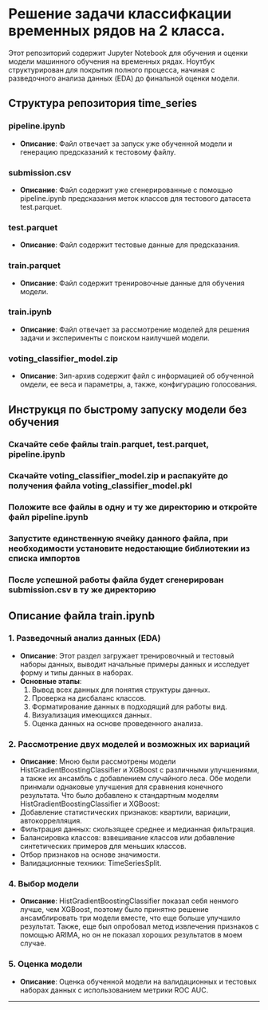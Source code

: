 # Решение задачи классифкации временных рядов на 2 класса.

Этот репозиторий содержит Jupyter Notebook для обучения и оценки модели машинного обучения на временных рядах. Ноутбук структурирован для покрытия полного процесса, начиная с разведочного анализа данных (EDA) до финальной оценки модели.

## Структура репозитория time_series

### **pipeline.ipynb**
   - **Описание**: Файл отвечает за запуск уже обученной модели и генерацию предсказаний к тестовому файлу.

### **submission.csv**
   - **Описание**: Файл содержит уже сгенерированные с помощью pipeline.ipynb предсказания меток классов для тестового датасета test.parquet.

### **test.parquet**
   - **Описание**: Файл содержит тестовые данные для предсказания.

### **train.parquet**
   - **Описание**: Файл содержит тренировочные данные для обучения модели.

### **train.ipynb**
   - **Описание**: Файл отвечает за рассмотрение моделей для решения задачи и эксперименты с поиском наилучшей модели.

### **voting_classifier_model.zip**
   - **Описание**: Зип-архив содержит файл с информацией об обученной омдели, ее веса и параметры, а, также, конфигурацию голосования.


## Инструкця по быстрому запуску модели без обучения

### Скачайте себе файлы train.parquet, test.parquet, pipeline.ipynb

### Скачайте voting_classifier_model.zip и распакуйте до получения файла voting_classifier_model.pkl

### Положите все файлы в одну и ту же директорию и откройте файл pipeline.ipynb

### Запустите единственную ячейку данного файла, при необходимости установите недостающие библиотекии из списка импортов

### После успешной работы файла будет сгенерирован submission.csv в ту же директорию


## Описание файла train.ipynb

### 1. **Разведочный анализ данных (EDA)**
   - **Описание**: Этот раздел загружает тренировочный и тестовый наборы данных, выводит начальные примеры данных и исследует форму и типы данных в наборах.
   - **Основные этапы**:
     1. Вывод всех данных для понятия структуры данных.
     2. Проверка на дисбаланс классов.
     3. Форматирование данных в подходящий для работы вид.
     4. Визуализация имеющихся данных.
     5. Оценка данных на основе проведенного анализа.

### 2. **Рассмотрение двух моделей и возможных их вариаций**
   - **Описание**: Мною были рассмотрены модели HistGradientBoostingClassifier и XGBoost с различными улучшениями, а также их ансамбль с добавлением случайного леса. Обе модели принмали однаковые улучшения для сравнения конечного результата. Что было добавлено к стандартным моделям HistGradientBoostingClassifier и XGBoost:
   - Добавление статистических признаков: квартили, вариации, автокоррелляция.
   - Фильтрация данных: скользящее среднее и медианная фильтрация.
   - Балансировка классов: взвешивание классов или добавление синтетических примеров для меньших классов.
   - Отбор признаков на основе значимости.
   - Валидационные техники: TimeSeriesSplit.

### 4. **Выбор модели**
   - **Описание**: HistGradientBoostingClassifier показал себя ненмого лучше, чем XGBoost, поэтому было принятно решение ансамблировать три модели вместе, что еще больше улучшило результат. Также, еще был опробовал метод извлечения признаков с помощью ARIMA, но он не показал хороших результатов в моем случае.

### 5. **Оценка модели**
   - **Описание**: Оценка обученной модели на валидационных и тестовых наборах данных с использованием метрики ROC AUC.


---

